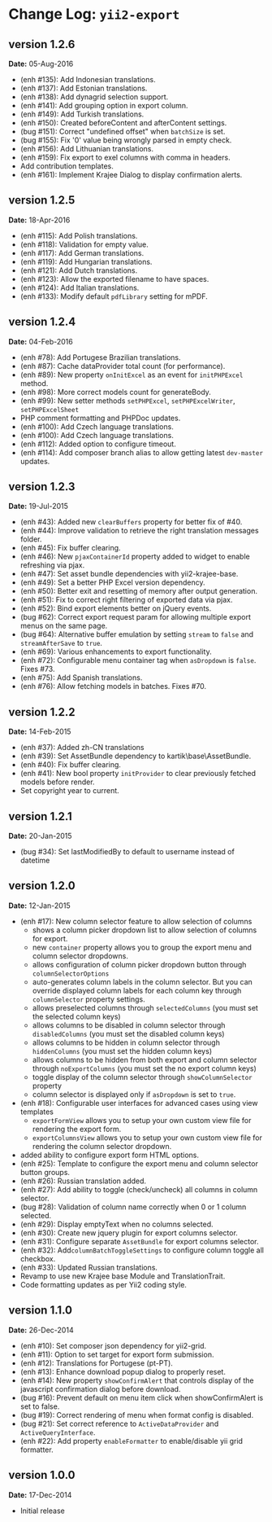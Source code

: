 Change Log: `yii2-export`
=========================

## version 1.2.6

**Date:** 05-Aug-2016

- (enh #135): Add Indonesian translations.
- (enh #137): Add Estonian translations.
- (enh #138): Add dynagrid selection support.
- (enh #141): Add grouping option in export column.
- (enh #149): Add Turkish translations.
- (enh #150): Created beforeContent and afterContent settings.
- (bug #151): Correct "undefined offset" when `batchSize` is set.
- (bug #155): Fix '0' value being wrongly parsed in empty check.
- (enh #156): Add Lithuanian translations.
- (enh #159): Fix export to exel columns with comma in headers.
- Add contribution templates.
- (enh #161): Implement Krajee Dialog to display confirmation alerts.

## version 1.2.5

**Date:** 18-Apr-2016

- (enh #115): Add Polish translations.
- (enh #118): Validation for empty value.
- (enh #117): Add German translations.
- (enh #119): Add Hungarian translations.
- (enh #121): Add Dutch translations.
- (enh #123): Allow the exported filename to have spaces.
- (enh #124): Add Italian translations.
- (enh #133): Modify default `pdfLibrary` setting for mPDF.

## version 1.2.4

**Date:** 04-Feb-2016

- (enh #78): Add Portugese Brazilian translations.
- (enh #87): Cache dataProvider total count (for performance).
- (enh #89): New property `onInitExcel` as an event for `initPHPExcel` method.
- (enh #98): More correct models count for generateBody.
- (enh #99): New setter methods `setPHPExcel`, `setPHPExcelWriter`, `setPHPExcelSheet`
- PHP comment formatting and PHPDoc updates.
- (enh #100): Add Czech language translations.
- (enh #100): Add Czech language translations.
- (enh #112): Added option to configure timeout.
- (enh #114): Add composer branch alias to allow getting latest `dev-master` updates.

## version 1.2.3

**Date:** 19-Jul-2015

- (enh #43): Added new `clearBuffers` property for better fix of #40.
- (enh #44): Improve validation to retrieve the right translation messages folder.
- (enh #45): Fix buffer clearing.
- (enh #46): New `pjaxContainerId` property added to widget to enable refreshing via pjax.
- (enh #47): Set asset bundle dependencies with yii2-krajee-base.
- (enh #49): Set a better PHP Excel version dependency.
- (enh #50): Better exit and resetting of memory after output generation.
- (enh #51): Fix to correct right filtering of exported data via pjax.
- (enh #52): Bind export elements better on jQuery events.
- (bug #62): Correct export request param for allowing multiple export menus on the same page.
- (bug #64): Alternative buffer emulation by setting `stream` to `false` and `streamAfterSave` to `true`.
- (enh #69): Various enhancements to export functionality.
- (enh #72): Configurable menu container tag when `asDropdown` is `false`. Fixes #73.
- (enh #75): Add Spanish translations.
- (enh #76): Allow fetching models in batches. Fixes #70.

## version 1.2.2

**Date:** 14-Feb-2015

- (enh #37): Added zh-CN translations
- (enh #39): Set AssetBundle dependency to kartik\base\AssetBundle.
- (enh #40): Fix buffer clearing.
- (enh #41): New bool property `initProvider` to clear previously fetched models before render.
- Set copyright year to current.

## version 1.2.1

**Date:** 20-Jan-2015

- (bug #34): Set lastModifiedBy to default to username instead of datetime 

## version 1.2.0

**Date:** 12-Jan-2015

- (enh #17): New column selector feature to allow selection of columns
    - shows a column picker dropdown list to allow selection of columns for export.
    - new `container` property allows you to group the export menu and column selector dropdowns.
    - allows configuration of column picker dropdown button through `columnSelectorOptions`
    - auto-generates column labels in the column selector. But you can override displayed column labels for each column key through `columnSelector` property settings.
    - allows preselected columns through `selectedColumns` (you must set the selected column keys)
    - allows columns to be disabled in column selector through `disabledColumns` (you must set the disabled column keys)
    - allows columns to be hidden in column selector through `hiddenColumns` (you must set the hidden column keys)
    - allows columns to be hidden from both export and column selector through `noExportColumns` (you must set the no export column keys)
    - toggle display of the column selector through `showColumnSelector` property
    - column selector is displayed only if `asDropdown` is set to `true`.
- (enh #18): Configurable user interfaces for advanced cases using view templates
    - `exportFormView` allows you to setup your own custom view file for rendering the export form.
    - `exportColumnsView` allows you to setup your own custom view file for rendering the column selector dropdown.
- added ability to configure export form HTML options.
- (enh #25): Template to configure the export menu and column selector button groups.
- (enh #26): Russian translation added.
- (enh #27): Add ability to toggle (check/uncheck) all columns in column selector.
- (bug #28): Validation of column name correctly when 0 or 1 column selected.
- (enh #29): Display emptyText when no columns selected.
- (enh #30): Create new jquery plugin for export columns selector.
- (enh #31): Configure separate `AssetBundle` for export columns selector.
- (enh #32): Add`columnBatchToggleSettings` to configure column toggle all checkbox.
- (enh #33): Updated Russian translations.
- Revamp to use new Krajee base Module and TranslationTrait.
- Code formatting updates as per Yii2 coding style.

## version 1.1.0

**Date:** 26-Dec-2014

- (enh #10): Set composer json dependency for yii2-grid.
- (enh #11): Option to set target for export form submission.
- (enh #12): Translations for Portugese (pt-PT).
- (enh #13): Enhance download popup dialog to properly reset.
- (enh #14): New property `showConfirmAlert` that controls display of the javascript confirmation dialog before download.
- (bug #16): Prevent default on menu item click when showConfirmAlert is set to false.
- (bug #19): Correct rendering of menu when format config is disabled.
- (bug #21): Set correct reference to `ActiveDataProvider` and `ActiveQueryInterface`.
- (enh #22): Add property `enableFormatter` to enable/disable yii grid formatter.

## version 1.0.0

**Date:** 17-Dec-2014

- Initial release